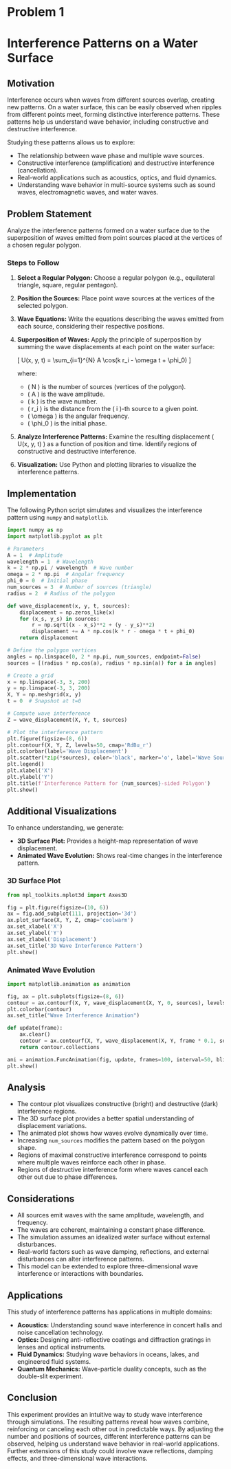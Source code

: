 # Problem 1
# Interference Patterns on a Water Surface

## Motivation
Interference occurs when waves from different sources overlap, creating new patterns. On a water surface, this can be easily observed when ripples from different points meet, forming distinctive interference patterns. These patterns help us understand wave behavior, including constructive and destructive interference.

Studying these patterns allows us to explore:
- The relationship between wave phase and multiple wave sources.
- Constructive interference (amplification) and destructive interference (cancellation).
- Real-world applications such as acoustics, optics, and fluid dynamics.
- Understanding wave behavior in multi-source systems such as sound waves, electromagnetic waves, and water waves.

## Problem Statement
Analyze the interference patterns formed on a water surface due to the superposition of waves emitted from point sources placed at the vertices of a chosen regular polygon.

### Steps to Follow
1. **Select a Regular Polygon:** Choose a regular polygon (e.g., equilateral triangle, square, regular pentagon).
2. **Position the Sources:** Place point wave sources at the vertices of the selected polygon.
3. **Wave Equations:** Write the equations describing the waves emitted from each source, considering their respective positions.
4. **Superposition of Waves:** Apply the principle of superposition by summing the wave displacements at each point on the water surface:
   
   \[
   U(x, y, t) = \sum_{i=1}^{N} A \cos(k r_i - \omega t + \phi_0)
   \]
   
   where:
   - \( N \) is the number of sources (vertices of the polygon).
   - \( A \) is the wave amplitude.
   - \( k \) is the wave number.
   - \( r_i \) is the distance from the \( i \)-th source to a given point.
   - \( \omega \) is the angular frequency.
   - \( \phi_0 \) is the initial phase.
   
5. **Analyze Interference Patterns:** Examine the resulting displacement \( U(x, y, t) \) as a function of position and time. Identify regions of constructive and destructive interference.
6. **Visualization:** Use Python and plotting libraries to visualize the interference patterns.

## Implementation
The following Python script simulates and visualizes the interference pattern using `numpy` and `matplotlib`.

```python
import numpy as np
import matplotlib.pyplot as plt

# Parameters
A = 1  # Amplitude
wavelength = 1  # Wavelength
k = 2 * np.pi / wavelength  # Wave number
omega = 2 * np.pi  # Angular frequency
phi_0 = 0  # Initial phase
num_sources = 3  # Number of sources (triangle)
radius = 2  # Radius of the polygon

def wave_displacement(x, y, t, sources):
    displacement = np.zeros_like(x)
    for (x_s, y_s) in sources:
        r = np.sqrt((x - x_s)**2 + (y - y_s)**2)
        displacement += A * np.cos(k * r - omega * t + phi_0)
    return displacement

# Define the polygon vertices
angles = np.linspace(0, 2 * np.pi, num_sources, endpoint=False)
sources = [(radius * np.cos(a), radius * np.sin(a)) for a in angles]

# Create a grid
x = np.linspace(-3, 3, 200)
y = np.linspace(-3, 3, 200)
X, Y = np.meshgrid(x, y)
t = 0  # Snapshot at t=0

# Compute wave interference
Z = wave_displacement(X, Y, t, sources)

# Plot the interference pattern
plt.figure(figsize=(8, 6))
plt.contourf(X, Y, Z, levels=50, cmap='RdBu_r')
plt.colorbar(label='Wave Displacement')
plt.scatter(*zip(*sources), color='black', marker='o', label='Wave Sources')
plt.legend()
plt.xlabel('X')
plt.ylabel('Y')
plt.title(f'Interference Pattern for {num_sources}-sided Polygon')
plt.show()
```

## Additional Visualizations
To enhance understanding, we generate:
- **3D Surface Plot:** Provides a height-map representation of wave displacement.
- **Animated Wave Evolution:** Shows real-time changes in the interference pattern.

### 3D Surface Plot
```python
from mpl_toolkits.mplot3d import Axes3D

fig = plt.figure(figsize=(10, 6))
ax = fig.add_subplot(111, projection='3d')
ax.plot_surface(X, Y, Z, cmap='coolwarm')
ax.set_xlabel('X')
ax.set_ylabel('Y')
ax.set_zlabel('Displacement')
ax.set_title('3D Wave Interference Pattern')
plt.show()
```

### Animated Wave Evolution
```python
import matplotlib.animation as animation

fig, ax = plt.subplots(figsize=(8, 6))
contour = ax.contourf(X, Y, wave_displacement(X, Y, 0, sources), levels=50, cmap='RdBu_r')
plt.colorbar(contour)
ax.set_title("Wave Interference Animation")

def update(frame):
    ax.clear()
    contour = ax.contourf(X, Y, wave_displacement(X, Y, frame * 0.1, sources), levels=50, cmap='RdBu_r')
    return contour.collections

ani = animation.FuncAnimation(fig, update, frames=100, interval=50, blit=False)
plt.show()
```

## Analysis
- The contour plot visualizes constructive (bright) and destructive (dark) interference regions.
- The 3D surface plot provides a better spatial understanding of displacement variations.
- The animated plot shows how waves evolve dynamically over time.
- Increasing `num_sources` modifies the pattern based on the polygon shape.
- Regions of maximal constructive interference correspond to points where multiple waves reinforce each other in phase.
- Regions of destructive interference form where waves cancel each other out due to phase differences.

## Considerations
- All sources emit waves with the same amplitude, wavelength, and frequency.
- The waves are coherent, maintaining a constant phase difference.
- The simulation assumes an idealized water surface without external disturbances.
- Real-world factors such as wave damping, reflections, and external disturbances can alter interference patterns.
- This model can be extended to explore three-dimensional wave interference or interactions with boundaries.

## Applications
This study of interference patterns has applications in multiple domains:
- **Acoustics:** Understanding sound wave interference in concert halls and noise cancellation technology.
- **Optics:** Designing anti-reflective coatings and diffraction gratings in lenses and optical instruments.
- **Fluid Dynamics:** Studying wave behaviors in oceans, lakes, and engineered fluid systems.
- **Quantum Mechanics:** Wave-particle duality concepts, such as the double-slit experiment.

## Conclusion
This experiment provides an intuitive way to study wave interference through simulations. The resulting patterns reveal how waves combine, reinforcing or canceling each other out in predictable ways. By adjusting the number and positions of sources, different interference patterns can be observed, helping us understand wave behavior in real-world applications. Further extensions of this study could involve wave reflections, damping effects, and three-dimensional wave interactions.
```
